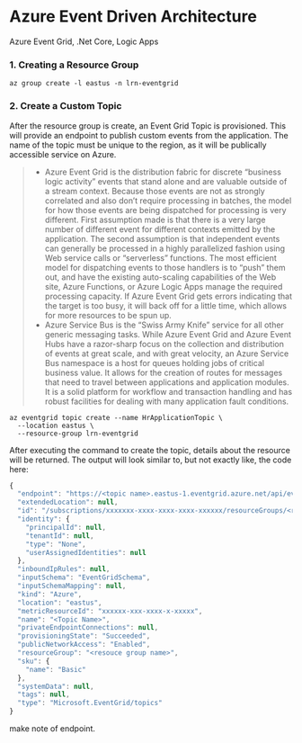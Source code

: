 # Azure Event Driven Architecture
Azure Event Grid, .Net Core, Logic Apps

### 1. Creating a Resource Group
```console
az group create -l eastus -n lrn-eventgrid
```
### 2. Create a Custom Topic
After the resource group is create, an Event Grid Topic is provisioned. This will provide an endpoint
to publish custom events from the application. The name of the topic must be unique to the region, as
it will be publically accessible service on Azure.

> * Azure Event Grid is the distribution fabric for discrete “business logic activity” events that stand alone and are valuable outside of a stream context. Because those   events are not as strongly correlated and also don’t require processing in batches, the model for how those events are being dispatched for processing is very different.
> First assumption made is that there is a very large number of different event for different contexts emitted by the application.
> The second assumption is that independent events can generally be processed in a highly parallelized fashion using Web service calls or “serverless” functions. The most efficient model for dispatching events to those handlers is to “push” them out, and have the existing auto-scaling capabilities of the Web site, Azure Functions, or Azure Logic Apps manage the required processing capacity. If Azure Event Grid gets errors indicating that the target is too busy, it will back off for a little time, which allows for more resources to be spun up.
> * Azure Service Bus is the “Swiss Army Knife” service for all other generic messaging tasks. While Azure Event Grid and Azure Event Hubs have a razor-sharp focus on the collection and distribution of events at great scale, and with great velocity, an Azure Service Bus namespace is a host for queues holding jobs of critical business value. It allows for the creation of routes for messages that need to travel between applications and application modules. It is a solid platform for workflow and transaction handling and has robust facilities for dealing with many application fault conditions.

```console
az eventgrid topic create --name HrApplicationTopic \
  --location eastus \
  --resource-group lrn-eventgrid
```
After executing the command to create the topic, details about the resource will be returned. The output will look similar to, but not exactly like, the code here:

```javascript
{
  "endpoint": "https://<topic name>.eastus-1.eventgrid.azure.net/api/events",
  "extendedLocation": null,
  "id": "/subscriptions/xxxxxxx-xxxx-xxxx-xxxx-xxxxxx/resourceGroups/<resource group name>/providers/Microsoft.EventGrid/topics/<topic name>",
  "identity": {
    "principalId": null,
    "tenantId": null,
    "type": "None",
    "userAssignedIdentities": null
  },
  "inboundIpRules": null,
  "inputSchema": "EventGridSchema",
  "inputSchemaMapping": null,
  "kind": "Azure",
  "location": "eastus",
  "metricResourceId": "xxxxxx-xxx-xxxx-x-xxxxx",
  "name": "<Topic Name>",
  "privateEndpointConnections": null,
  "provisioningState": "Succeeded",
  "publicNetworkAccess": "Enabled",
  "resourceGroup": "<resouce group name>",
  "sku": {
    "name": "Basic"
  },
  "systemData": null,
  "tags": null,
  "type": "Microsoft.EventGrid/topics"
}
```
make note of endpoint.